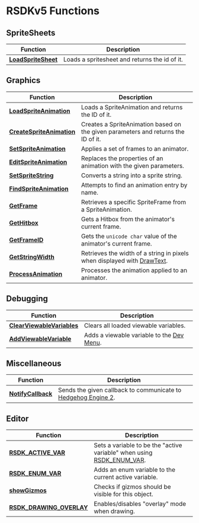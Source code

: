 # RSDKv5 Functions

## SpriteSheets
| Function                                               | Description                                   |
| ------------------------------------------------------ | --------------------------------------------- |
| [**LoadSpriteSheet**](SpriteSheets/LoadSpriteSheet.md) | Loads a spritesheet and returns the id of it. |

## Graphics
| Function                                                       | Description                                                                       |
| -------------------------------------------------------------- | --------------------------------------------------------------------------------- |
| [**LoadSpriteAnimation**](Graphics/LoadSpriteAnimation.md)     | Loads a SpriteAnimation and returns the ID of it.                                 |
| [**CreateSpriteAnimation**](Graphics/CreateSpriteAnimation.md) | Creates a SpriteAnimation based on the given parameters and returns the ID of it. |
| [**SetSpriteAnimation**](Graphics/SetSpriteAnimation.md)       | Applies a set of frames to an animator.                                           |
| [**EditSpriteAnimation**](Graphics/EditSpriteAnimation.md)     | Replaces the properties of an animation with the given parameters.                |
| [**SetSpriteString**](Graphics/SetSpriteString.md)             | Converts a string into a sprite string.                                           |
| [**FindSpriteAnimation**](Graphics/FindSpriteAnimation.md)     | Attempts to find an animation entry by name.                                      |
| [**GetFrame**](Graphics/GetFrame.md)                           | Retrieves a specific SpriteFrame from a SpriteAnimation.                          |
| [**GetHitbox**](Graphics/GetHitbox.md)                         | Gets a Hitbox from the animator's current frame.                                  |
| [**GetFrameID**](Graphics/GetFrameID.md)                       | Gets the `unicode char` value of the animator's current frame.                    |
| [**GetStringWidth**](Graphics/GetStringWidth.md)               | Retrieves the width of a string in pixels when displayed with [DrawText](TODO).   |
| [**ProcessAnimation**](Graphics/ProcessAnimation.md)           | Processes the animation applied to an animator.                                   |                   

## Debugging
| Function                                                          | Description                                       |
| ----------------------------------------------------------------- | ------------------------------------------------- |
| [**ClearViewableVariables**](Debugging/ClearViewableVariables.md) | Clears all loaded viewable variables.             |
| [**AddViewableVariable**](Debugging/AddViewableVariable.md)       | Adds a viewable variable to the [Dev Menu](TODO). |

## Miscellaneous
| Function                                     | Description                                                                                                  |
| -------------------------------------------- | ------------------------------------------------------------------------------------------------------------ |
| [**NotifyCallback**](Misc/NotifyCallback.md) | Sends the given callback to communicate to [Hedgehog Engine 2](../../Games/SonicOrigins/HedgehogEngine2.md). |

## Editor
| Function                                                   | Description                                                                                      |
| ---------------------------------------------------------- | ------------------------------------------------------------------------------------------------ |
| [**RSDK_ACTIVE_VAR**](Editor/RSDK_ACTIVE_VAR.md)           | Sets a variable to be the "active variable" when using [RSDK_ENUM_VAR](Editor/RSDK_ENUM_VAR.md). |
| [**RSDK_ENUM_VAR**](Editor/RSDK_ENUM_VAR.md)               | Adds an enum variable to the current active variable.                                            |
| [**showGizmos**](Editor/showGizmos.md)                     | Checks if gizmos should be visible for this object.                                              |
| [**RSDK_DRAWING_OVERLAY**](Editor/RSDK_DRAWING_OVERLAY.md) | Enables/disables "overlay" mode when drawing.                                                    |